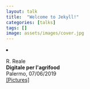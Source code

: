 ```yaml
---
layout: talk
title:  "Welcome to Jekyll!"
categories: [talks]
tags: []
image: assets/images/cover.jpg
---
```



<li><p>R. Reale<br>
<b>Digitale per l'agrifood</b><br>
Palermo, 07/06/2019<br>
<a href="https://photos.app.goo.gl/7pASDYhkKr3U9JGP8" target="_blank">[Pictures]</a>
</p>
</li>
